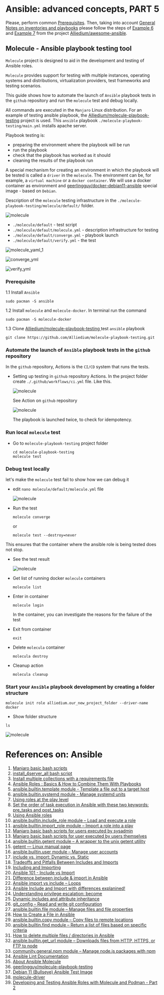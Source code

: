 # Ansible: advanced concepts, PART 5 ##

Please, perform common [Prerequisites](https://github.com/Alliedium/awesome-ansible/tree/main/README.md#prerequisites).
Then, taking into account [General Notes on inventories and playbooks](https://github.com/Alliedium/awesome-ansible#2-general-notes-on-creating-your-own-custom-inventory-and-playbooks)
please follow the steps of [Example 6](https://github.com/Alliedium/awesome-ansible/blob/main/06-custom-roles) and [Example 7](https://github.com/Alliedium/awesome-ansible/blob/main/07-include-vs-import)
from the project [Alliedium/awesome-ansible](https://github.com/Alliedium/awesome-ansible/).

## Molecule - Ansible playbook testing tool

`Molecule` project is designed to aid in the development and testing of Ansible roles.

`Molecule` provides support for testing with multiple instances, operating systems and distributions, virtualization providers, test frameworks and testing scenarios.

This guide shows how to automate the launch of `Ansible` playbook tests in the  `github` repository and run the `molecule` test and debug locally.

All commands are executed in the `Manjaro` Linux distribution. For an example of testing ansible playbook, the [Alliedium/molecule-playbook-testing](https://github.com/Alliedium/molecule-playbook-testing) project is used. This `ansible` playbook `./molecule-playbook-testing/main.yml` installs apache server.

Playbook testing is:
  - preparing the environment where the playbook will be run
  - run the playbook
  - check that the playbook has worked as it should
  - cleaning the results of the playbook run
  
A special mechanism for creating an environment in which the playbook will be tested is called a `driver` in the `molecule`. The environment can be, for example, a `virtual machine` or a `docker container`. We will use a docker container as environment and [geerlingguy/docker-debian11-ansible](https://github.com/geerlingguy/docker-debian11-ansible/blob/master/Dockerfile) special image - based on `Debian`.

Description of the `molecule` testing infrastructure in the `./molecule-playbook-testing/molecule/default/` folder.

  ![molecule](./images/Default_ls.png)
    
  - `./molecule/default` - test script
  - `./molecule/default/molecule.yml` - description infrastructure for testing
  - `./molecule/default/converge.yml` - playbook launch
  - `./molecule/default/verify.yml` - the test

  
  ![molecule_yaml_1](./images/molecule_yaml_1.png)

  ![converge_yml](./images/converge_yml.png)

  ![verify_yml](./images/verify_yml.png)

### Prerequisite


  1.1 Install `Ansible`

  ```
  sudo pacman -S ansible
  ```

  1.2 Install `molecule` and `molecule-docker`. In terminal run the command

  ```
  sudo pacman -S molecule-docker
  ```

  1.3 Clone [ Alliedium/molecule-playbook-testing ](https://github.com/Alliedium/molecule-playbook-testing) test `ansible` playbook

  ```
  git clone https://github.com/Alliedium/molecule-playbook-testing.git
  ```

### Automate the launch of `Ansible` playbook tests in the `github` repository
  
  In the `github` repository, Actions is the `CI/CD` system that runs the tests.

   - Setting up testing in `github` repository Actions.
      In the project folder create `./.github/workflows/ci.yml` file. Like this.

      ![molecule](./images/ci_yml_1.png)

      See Action on `github` repository

      ![molecule](./images/Actions.png)

      The playbook is launched twice, to check for idempotency.

### Run local `molecule` test
     
   - Go to `molecule-playbook-testing` project folder
      
      ```
      cd molecule-playbook-testing
      molecule test
      ```

### Debug test locally
let's make the `molecule` test fail to show how we can debug it
   - edit `nano molecule/default/molecule.yml` file
   
      ![molecule](./images/molecule_yaml.png)

   - Run the test
      
      ```
      molecule converge
      ```
    
      or

      ```
      molecule test --destroy=never
      ```
   
   This ensures that the container where the ansible role is being tested does not stop.

   - See the test result

      ![molecule](./images/Fail_result.png)

   - Get list of running docker `molecule` containers

       ```
       molecule list
       ```

   - Enter in container
  
       ```
       molecule login
       ```

       In the container, you can investigate the reasons for the failure of the test

   - Exit from container

        ```
        exit
        ```

   - Delete `molecula` container

        ```
        molecula destroy
        ```

   - Cleanup action

        ```
        molecula cleanup
        ```
     
### Start your `Ansible` playbook development by creating a folder structure

  ```
  molecule init role alliedium.our_new_project_folder --driver-name docker
  ```

  - Show folder structure
  
  ```
  ls
  ```

  ![molecule](./images/folder_structure.png)      


# References on: Ansible #

1. [Manjaro basic bash scripts](https://github.com/Alliedium/awesome-linux-config/blob/master/manjaro/basic/)
2. [install_4server_all bash script](https://github.com/Alliedium/awesome-linux-config/blob/master/manjaro/basic/install_4server_all.sh)
3. [Install multiple collections with a requirements file](https://docs.ansible.com/ansible/latest/galaxy/user_guide.html#install-multiple-collections-with-a-requirements-file)
4. [Ansible Roles : Basics & How to Combine Them With Playbooks](https://spacelift.io/blog/ansible-roles)
5. [ansible.builtin.template module - Template a file out to a target host](https://docs.ansible.com/ansible/latest/collections/ansible/builtin/template_module.html)
6. [ansible.builtin.systemd module - Manage systemd units](https://docs.ansible.com/ansible/latest/collections/ansible/builtin/systemd_module.html)
7. [Using roles at the play level](https://docs.ansible.com/ansible/latest/playbook_guide/playbooks_reuse_roles.html#using-roles-at-the-play-level)
8. [Set the order of task execution in Ansible with these two keywords: pre_tasks and post_tasks](https://www.redhat.com/sysadmin/ansible-pretasks-posttasks)
9. [Using Ansible roles](https://docs.ansible.com/ansible/latest/playbook_guide/playbooks_reuse_roles.html#using-roles)
10. [ansible.builtin.include_role module – Load and execute a role](https://docs.ansible.com/ansible/latest/collections/ansible/builtin/include_role_module.html)
11. [ansible.builtin.import_role module – Import a role into a play](https://docs.ansible.com/ansible/latest/collections/ansible/builtin/import_role_module.html)
12. [Manjaro basic bash scripts for users executed by sysadmin](https://github.com/Alliedium/awesome-linux-config/tree/master/manjaro/basic/sysadmin)
13. [Manjaro basic bash scripts for user executed by users themselves](https://github.com/Alliedium/awesome-linux-config/tree/master/manjaro/basic/user)
14. [ansible.builtin.getent module – A wrapper to the unix getent utility](https://docs.ansible.com/ansible/latest/collections/ansible/builtin/getent_module.html)
15. [getent — Linux manual page](https://man7.org/linux/man-pages/man1/getent.1.html)
16. [ansible.builtin.user module – Manage user accounts](https://docs.ansible.com/ansible/latest/collections/ansible/builtin/user_module.html)
17. [include vs. import: Dynamic vs. Static](https://docs.ansible.com/ansible/2.9/user_guide/playbooks_reuse.html#dynamic-vs-static)
18. [Tradeoffs and Pitfalls Between Includes and Imports](https://docs.ansible.com/ansible/2.9/user_guide/playbooks_reuse.html#tradeoffs-and-pitfalls-between-includes-and-imports)
19. [Including and Importing](https://docs.ansible.com/ansible/2.9/user_guide/playbooks_reuse_includes.html)
20. [Ansible 101 - Include vs Import](https://www.ansiblejunky.com/blog/ansible-101-include-vs-import/)
21. [Difference between include & import in Ansible](https://heshandharmasena.medium.com/different-between-include-import-in-ansible-576629795516)
22. [Ansible import vs include – Loops](https://chewonice.com/2022/01/18/ansible-import-vs-include-loops/)
23. [Ansible Include and Import with differences explanined!](https://www.devopsschool.com/blog/ansible-include-and-import-with-differences-explanined/)
24. [Understanding privilege escalation: become](https://docs.ansible.com/ansible/latest/playbook_guide/playbooks_privilege_escalation.html)
25. [Dynamic includes and attribute inheritance](https://docs.ansible.com/ansible/latest/porting_guides/porting_guide_2.5.html#dynamic-includes-and-attribute-inheritance)
26. [git_config – Read and write git configuration](https://docs.ansible.com/ansible/2.9/modules/git_config_module.html)
27. [ansible.builtin.file module – Manage files and file properties](https://docs.ansible.com/ansible/latest/collections/ansible/builtin/file_module.html)
28. [How to Create a File in Ansible](https://phoenixnap.com/kb/ansible-create-file)
29. [ansible.builtin.copy module – Copy files to remote locations](https://docs.ansible.com/ansible/latest/collections/ansible/builtin/copy_module.html)
30. [ansible.builtin.find module – Return a list of files based on specific criteria](https://docs.ansible.com/ansible/latest/collections/ansible/builtin/find_module.html)
31. [How to delete multiple files / directories in Ansible](https://www.mydailytutorials.com/ansible-delete-multiple-files-directories-ansible/)
32. [ansible.builtin.get_url module – Downloads files from HTTP, HTTPS, or FTP to node](https://docs.ansible.com/ansible/latest/collections/ansible/builtin/get_url_module.html)
33. [community.general.npm module – Manage node.js packages with npm](https://docs.ansible.com/ansible/latest/collections/community/general/npm_module.html)
34. [Ansible Lint Documentation](https://ansible-lint.readthedocs.io/)
35. [About Ansible Molecule](https://molecule.readthedocs.io/en/latest/)
36. [geerlingguy/molecule-playbook-testing](https://github.com/geerlingguy/molecule-playbook-testing)
37. [Debian 11 (Bullseye) Ansible Test Image](https://github.com/geerlingguy/docker-debian11-ansible)
38. [molecule-driver](https://github.com/topics/molecule-driver)
39. [Developing and Testing Ansible Roles with Molecule and Podman - Part 2](https://www.ansible.com/blog/developing-and-testing-ansible-roles-with-molecule-and-podman-part-2)
